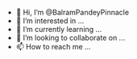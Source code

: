 - 👋 Hi, I’m @BalramPandeyPinnacle
- 👀 I’m interested in ...
- 🌱 I’m currently learning ...
- 💞️ I’m looking to collaborate on ...
- 📫 How to reach me ...

<!---
BalramPandeyPinnacle/BalramPandeyPinnacle is a ✨ special ✨ repository because its `README.md` (this file) appears on your GitHub profile.
You can click the Preview link to take a look at your changes.
--->

